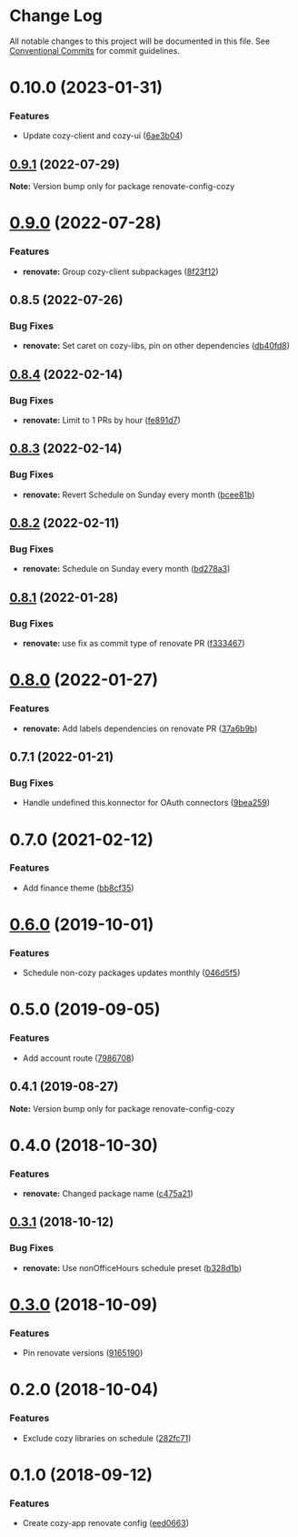 # Change Log

All notable changes to this project will be documented in this file.
See [Conventional Commits](https://conventionalcommits.org) for commit guidelines.

# 0.10.0 (2023-01-31)


### Features

* Update cozy-client and cozy-ui ([6ae3b04](https://github.com/cozy/cozy-libs/commit/6ae3b04925ae64fa30f3ec8b6e716453d0a630fe))





## [0.9.1](https://github.com/cozy/cozy-libs/compare/renovate-config-cozy@0.9.0...renovate-config-cozy@0.9.1) (2022-07-29)

**Note:** Version bump only for package renovate-config-cozy





# [0.9.0](https://github.com/cozy/cozy-libs/compare/renovate-config-cozy@0.8.5...renovate-config-cozy@0.9.0) (2022-07-28)


### Features

* **renovate:** Group cozy-client subpackages ([8f23f12](https://github.com/cozy/cozy-libs/commit/8f23f120292adfaa1b5419374e0c3b1453cc55af))





## 0.8.5 (2022-07-26)


### Bug Fixes

* **renovate:** Set caret on cozy-libs, pin on other dependencies ([db40fd8](https://github.com/cozy/cozy-libs/commit/db40fd81b005fa95870cb53233fb1460f1c3eb7a))





## [0.8.4](https://github.com/cozy/cozy-libs/compare/renovate-config-cozy@0.8.3...renovate-config-cozy@0.8.4) (2022-02-14)


### Bug Fixes

* **renovate:** Limit to 1 PRs by hour ([fe891d7](https://github.com/cozy/cozy-libs/commit/fe891d757be881be9a8a7f9521eb67163cfb4714))





## [0.8.3](https://github.com/cozy/cozy-libs/compare/renovate-config-cozy@0.8.2...renovate-config-cozy@0.8.3) (2022-02-14)


### Bug Fixes

* **renovate:** Revert Schedule on Sunday every month ([bcee81b](https://github.com/cozy/cozy-libs/commit/bcee81ba320e4eb20ef210ffc4390343a9fde02a))





## [0.8.2](https://github.com/cozy/cozy-libs/compare/renovate-config-cozy@0.8.1...renovate-config-cozy@0.8.2) (2022-02-11)


### Bug Fixes

* **renovate:** Schedule on Sunday every month ([bd278a3](https://github.com/cozy/cozy-libs/commit/bd278a31ef87b584db943e4df2335b319911a9a9))





## [0.8.1](https://github.com/cozy/cozy-libs/compare/renovate-config-cozy@0.8.0...renovate-config-cozy@0.8.1) (2022-01-28)


### Bug Fixes

* **renovate:** use fix as commit type of renovate PR ([f333467](https://github.com/cozy/cozy-libs/commit/f333467))





# [0.8.0](https://github.com/cozy/cozy-libs/compare/renovate-config-cozy@0.7.1...renovate-config-cozy@0.8.0) (2022-01-27)


### Features

* **renovate:** Add labels dependencies on renovate PR ([37a6b9b](https://github.com/cozy/cozy-libs/commit/37a6b9b))





## 0.7.1 (2022-01-21)


### Bug Fixes

* Handle undefined this.konnector for OAuth connectors ([9bea259](https://github.com/cozy/cozy-libs/commit/9bea259))





# 0.7.0 (2021-02-12)


### Features

* Add finance theme ([bb8cf35](https://github.com/cozy/cozy-libs/commit/bb8cf35))





# [0.6.0](https://github.com/cozy/cozy-libs/compare/renovate-config-cozy@0.5.0...renovate-config-cozy@0.6.0) (2019-10-01)


### Features

* Schedule non-cozy packages updates monthly ([046d5f5](https://github.com/cozy/cozy-libs/commit/046d5f5))





# 0.5.0 (2019-09-05)


### Features

* Add account route ([7986708](https://github.com/cozy/cozy-libs/commit/7986708))





## 0.4.1 (2019-08-27)

**Note:** Version bump only for package renovate-config-cozy





<a name="0.4.0"></a>
# 0.4.0 (2018-10-30)


### Features

* **renovate:** Changed package name ([c475a21](https://github.com/cozy/cozy-libs/commit/c475a21))




<a name="0.3.1"></a>
## [0.3.1](https://github.com/cozy/cozy-libs/compare/renovate-config-cozy-app@0.3.0...renovate-config-cozy-app@0.3.1) (2018-10-12)


### Bug Fixes

* **renovate:** Use nonOfficeHours schedule preset ([b328d1b](https://github.com/cozy/cozy-libs/commit/b328d1b))




<a name="0.3.0"></a>
# [0.3.0](https://github.com/cozy/cozy-libs/compare/renovate-config-cozy-app@0.2.0...renovate-config-cozy-app@0.3.0) (2018-10-09)


### Features

* Pin renovate versions ([9165190](https://github.com/cozy/cozy-libs/commit/9165190))




<a name="0.2.0"></a>
# 0.2.0 (2018-10-04)


### Features

* Exclude cozy libraries on schedule ([282fc71](https://github.com/cozy/cozy-libs/commit/282fc71))




<a name="0.1.0"></a>
# 0.1.0 (2018-09-12)


### Features

* Create cozy-app renovate config ([eed0663](https://github.com/cozy/cozy-libs/commit/eed0663))

